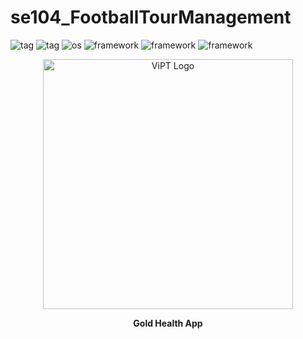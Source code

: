 # se104_FootballTourManagement
![tag](https://img.shields.io/badge/-sport-32DE84)
![tag](https://img.shields.io/badge/-soccer-white)
![os](https://img.shields.io/badge/-web-blue)
![framework](https://img.shields.io/badge/-javascript-purple)
![framework](https://img.shields.io/badge/-html-yellow)
![framework](https://img.shields.io/badge/-css-F44336)
<br>

<p align="center">
 <img src="./assets/images/res_notification_app_icon.png" alt="ViPT Logo" height = "400"></a>
</p>
<p align="center">
<b>Gold Health App</b>
<br/>
</p>
